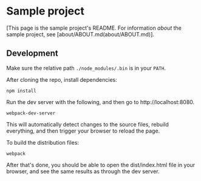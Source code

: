 # Sample project

[This page is the sample project's README. For information *about* the
sample project, see [about/ABOUT.md(about/ABOUT.md)].


## Development

Make sure the relative path `./node_modules/.bin` is in your `PATH`.

After cloning the repo, install dependencies:

```
npm install
```

Run the dev server with the following, and then go to 
http://localhost:8080.

```
webpack-dev-server
```

This will automatically detect changes to the source files, rebuild 
everything, and then trigger your browser to reload the page.

To build the distribution files:

```
webpack
```

After that's done, you should be able to open the dist/index.html file in
your browser, and see the same results as through the dev server.
